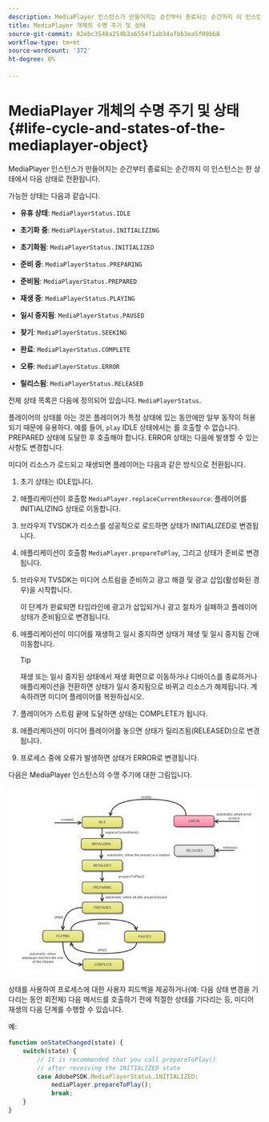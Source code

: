 ```yaml
---
description: MediaPlayer 인스턴스가 만들어지는 순간부터 종료되는 순간까지 이 인스턴스는 한 상태에서 다음 상태로 전환됩니다.
title: MediaPlayer 개체의 수명 주기 및 상태
source-git-commit: 02ebc3548a254b2a6554f1ab34afbb3ea5f09bb8
workflow-type: tm+mt
source-wordcount: '372'
ht-degree: 0%

---
```


# MediaPlayer 개체의 수명 주기 및 상태{#life-cycle-and-states-of-the-mediaplayer-object}

MediaPlayer 인스턴스가 만들어지는 순간부터 종료되는 순간까지 이 인스턴스는 한 상태에서 다음 상태로 전환됩니다.

가능한 상태는 다음과 같습니다.

* **유휴 상태**: `MediaPlayerStatus.IDLE`

* **초기화 중**: `MediaPlayerStatus.INITIALIZING`

* **초기화됨**: `MediaPlayerStatus.INITIALIZED`

* **준비 중**: `MediaPlayerStatus.PREPARING`

* **준비됨**: `MediaPlayerStatus.PREPARED`

* **재생 중**: `MediaPlayerStatus.PLAYING`

* **일시 중지됨**: `MediaPlayerStatus.PAUSED`

* **찾기**: `MediaPlayerStatus.SEEKING`

* **완료**: `MediaPlayerStatus.COMPLETE`

* **오류**: `MediaPlayerStatus.ERROR`

* **릴리스됨**: `MediaPlayerStatus.RELEASED`

전체 상태 목록은 다음에 정의되어 있습니다. `MediaPlayerStatus`.

플레이어의 상태를 아는 것은 플레이어가 특정 상태에 있는 동안에만 일부 동작이 허용되기 때문에 유용하다. 예를 들어, `play` IDLE 상태에서는 를 호출할 수 없습니다. PREPARED 상태에 도달한 후 호출해야 합니다. ERROR 상태는 다음에 발생할 수 있는 사항도 변경합니다.

미디어 리소스가 로드되고 재생되면 플레이어는 다음과 같은 방식으로 전환됩니다.

1. 초기 상태는 IDLE입니다.
1. 애플리케이션이 호출함 `MediaPlayer.replaceCurrentResource`: 플레이어를 INITIALIZING 상태로 이동합니다.
1. 브라우저 TVSDK가 리소스를 성공적으로 로드하면 상태가 INITIALIZED로 변경됩니다.
1. 애플리케이션이 호출함 `MediaPlayer.prepareToPlay`, 그리고 상태가 준비로 변경됩니다.
1. 브라우저 TVSDK는 미디어 스트림을 준비하고 광고 해결 및 광고 삽입(활성화된 경우)을 시작합니다.

   이 단계가 완료되면 타임라인에 광고가 삽입되거나 광고 절차가 실패하고 플레이어 상태가 준비됨으로 변경됩니다.
1. 애플리케이션이 미디어를 재생하고 일시 중지하면 상태가 재생 및 일시 중지됨 간에 이동합니다.

   >[!TIP]
   >
   >재생 또는 일시 중지된 상태에서 재생 화면으로 이동하거나 디바이스를 종료하거나 애플리케이션을 전환하면 상태가 일시 중지됨으로 바뀌고 리소스가 해제됩니다. 계속하려면 미디어 플레이어를 복원하십시오.

1. 플레이어가 스트림 끝에 도달하면 상태는 COMPLETE가 됩니다.
1. 애플리케이션이 미디어 플레이어를 놓으면 상태가 릴리즈됨(RELEASED)으로 변경됩니다.
1. 프로세스 중에 오류가 발생하면 상태가 ERROR로 변경됩니다.

다음은 MediaPlayer 인스턴스의 수명 주기에 대한 그림입니다.

<!--<a id="fig_DD3DAE7507C549C8A4720A26DFCFFCCB"></a>-->

![](assets/player-state-transitions-diagram-android_1.2_web.png)

상태를 사용하여 프로세스에 대한 사용자 피드백을 제공하거나(예: 다음 상태 변경을 기다리는 동안 회전체) 다음 메서드를 호출하기 전에 적절한 상태를 기다리는 등, 미디어 재생의 다음 단계를 수행할 수 있습니다.

예:

```js
function onStateChanged(state) { 
    switch(state) { 
        // It is recommended that you call prepareToPlay()  
        // after receiving the INITIALIZED state             
        case AdobePSDK.MediaPlayerStatus.INITIALIZED: 
            mediaPlayer.prepareToPlay(); 
            break; 
    } 
} 
```

